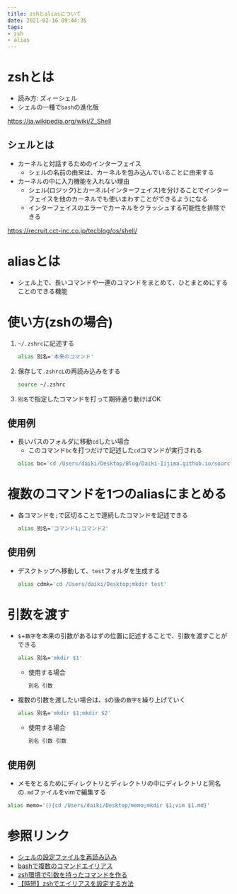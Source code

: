 ```yaml
---
title: zshとaliasについて
date: 2021-02-16 09:44:35
tags: 
- zsh
- alias
---
```

# zshとは
- 読み方: ズィーシェル
- シェルの一種で`bash`の進化版

https://ja.wikipedia.org/wiki/Z_Shell

## シェルとは
- カーネルと対話するためのインターフェイス
	- シェルの名前の由来は、カーネルを包み込んでいることに由来する
- カーネルの中に入力機能を入れない理由
	- シェル(ロジック)とカーネル(インターフェイス)を分けることでインターフェイスを他のカーネルでも使いまわすことができるようになる
	- インターフェイスのエラーでカーネルをクラッシュする可能性を排除できる

https://recruit.cct-inc.co.jp/tecblog/os/shell/

# aliasとは
- シェル上で、長いコマンドや一連のコマンドをまとめて、ひとまとめにすることのできる機能

# 使い方(zshの場合)
1. `~/.zshrc`に記述する
	```zsh
	alias 別名='本来のコマンド'
	```
2. 保存して`.zshrcL`の再読み込みをする
	```zsh
	source ~/.zshrc
	```
3. `別名`で指定したコマンドを打って期待通り動けばOK

## 使用例
- 長いパスのフォルダに移動`cd`したい場合
	- このコマンド`bc`を打つだけで記述した`cd`コマンドが実行される
	```zsh
	alias bc='cd /Users/daiki/Desktop/Blog/Daiki-Iijima.github.io/source/_posts'
	```

# 複数のコマンドを1つのaliasにまとめる
- 各コマンドを`;`で区切ることで連続したコマンドを記述できる
	```zsh
	alias 別名='コマンド1;コマンド2'
	```
## 使用例
- デスクトップへ移動して、`test`フォルダを生成する
	```zsh
	alias cdmk='cd /Users/daiki/Desktop;mkdir test'
	```

# 引数を渡す
- `$`+`数字`を本来の引数があるはずの位置に記述することで、引数を渡すことができる
	```zsh	
	alias 別名='mkdir $1'
	```
	- 使用する場合
		```zsh
		別名 引数
		```
- 複数の引数を渡したい場合は、`$`の後の`数字を`繰り上げていく
	```zsh
	alias 別名='mkdir $1;mkdir $2'
	```
	- 使用する場合
		```zsh
		別名 引数 引数
		```

## 使用例
- メモをとるためにディレクトリとディレクトリの中にディレクトリと同名の`.md`ファイルをvimで編集する
```zsh
alias memo='(){cd /Users/daiki/Desktop/memo;mkdir $1;vim $1.md}'
```
# 参照リンク
- [シェルの設定ファイルを再読み込み](http://norizo333.hatenablog.com/entry/20090921/1253523438)
- [bashで複数のコマンドエイリアス](https://qiita.com/mikakane/items/ac27582e8e52228adced)
- [zsh環境で引数を持ったコマンドを作る](https://qiita.com/sayama0402/items/46241c07c30e431fe38f)
- [【時短】zshでエイリアスを設定する方法](https://qiita.com/terufumi1122/items/1bbb1cf96e376e30e9fc)

